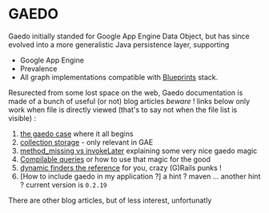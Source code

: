 GAEDO
=====

Gaedo initially standed for Google App Engine Data Object, but has since evolved into a more generalistic Java persistence layer, supporting

* Google App Engine
* Prevalence
* All graph implementations compatible with [Blueprints][7] stack.

Resurected from some lost space on the web, Gaedo documentation is made of a bunch of useful (or not) blog articles _beware_ ! links below only work when file is directly viewed (that's to say not when the file list is visible) :

 1. [the gaedo case][1] where it all begins
 2. [collection storage][5] - only relevant in GAE
 3. [method_missing vs invokeLater][3] explaining some very nice gaedo magic
 4. [Compilable queries][4] or how to use that magic for the good
 5. [dynamic finders the reference][5] for you, crazy (G)Rails punks !
 6. [How to include gaedo in my application ?] a hint ? maven ... another hint ? current version is `0.2.19`

There are other blog articles, but of less interest, unfortunatly

  [1]: src/site/markdown/the_gaedo_case.md
  [2]: src/site/markdown/gaedo_and_collection_storage.md
  [3]: src/site/markdown/method_missing_vs_invokeLater.md
  [4]: src/site/markdown/compilable_queries_a_senseless_concept.md
  [5]: src/site/markdown/dynamic_finders_the_reference.md
  [6]: src/site/markdown/how_to_include_gaedo_in_my_application.md
  [7]: https://github.com/tinkerpop/blueprints/wiki/